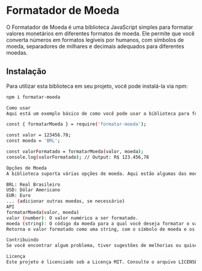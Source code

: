 # Formatador de Moeda

O Formatador de Moeda é uma biblioteca JavaScript simples para formatar valores monetários em diferentes formatos de moeda. Ele permite que você converta números em formatos legíveis por humanos, com símbolos de moeda, separadores de milhares e decimais adequados para diferentes moedas.

## Instalação

Para utilizar esta biblioteca em seu projeto, você pode instalá-la via npm:

```bash
npm i formatar-moeda

Como usar
Aqui está um exemplo básico de como você pode usar a biblioteca para formatar valores monetários:

const { formatarMoeda } = require('formatar-moeda');

const valor = 123456.78;
const moeda = 'BRL';

const valorFormatado = formatarMoeda(valor, moeda);
console.log(valorFormatado); // Output: R$ 123.456,78

Opções de Moeda
A biblioteca suporta várias opções de moeda. Aqui estão algumas das moedas suportadas e seus códigos:

BRL: Real Brasileiro
USD: Dólar Americano
EUR: Euro
... (adicionar outras moedas, se necessário)
API
formatarMoeda(valor, moeda)
valor (number): O valor numérico a ser formatado.
moeda (string): O código da moeda para a qual você deseja formatar o valor.
Retorna o valor formatado como uma string, com o símbolo de moeda e os separadores corretos.

Contribuindo
Se você encontrar algum problema, tiver sugestões de melhorias ou quiser adicionar suporte para mais moedas, sinta-se à vontade para contribuir para este projeto. Abra um problema ou envie um pull request no GitHub.

Licença
Este projeto é licenciado sob a Licença MIT. Consulte o arquivo LICENSE para obter mais informações.

